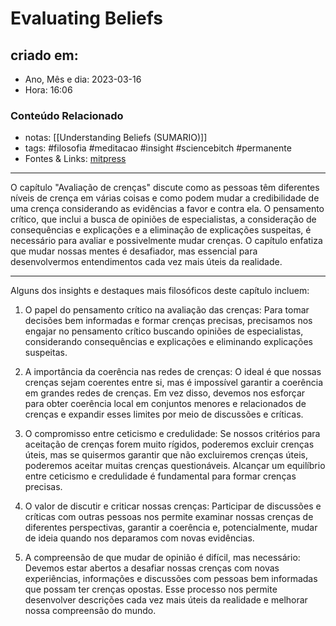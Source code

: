 
# Evaluating Beliefs

## criado em: 

- Ano, Mês e dia: 2023-03-16
- Hora: 16:06

### Conteúdo Relacionado

- notas: [[Understanding Beliefs (SUMARIO)]]
- tags: #filosofia #meditacao #insight #sciencebitch #permanente
- Fontes & Links: [mitpress](https://mitpress.mit.edu/9780262526432/understanding-beliefs/)
---

O capítulo "Avaliação de crenças" discute como as pessoas têm diferentes níveis de crença em várias coisas e como podem mudar a credibilidade de uma crença considerando as evidências a favor e contra ela. O pensamento crítico, que inclui a busca de opiniões de especialistas, a consideração de consequências e explicações e a eliminação de explicações suspeitas, é necessário para avaliar e possivelmente mudar crenças. O capítulo enfatiza que mudar nossas mentes é desafiador, mas essencial para desenvolvermos entendimentos cada vez mais úteis da realidade.

---

Alguns dos insights e destaques mais filosóficos deste capítulo incluem:

1. O papel do pensamento crítico na avaliação das crenças: Para tomar decisões bem informadas e formar crenças precisas, precisamos nos engajar no pensamento crítico buscando opiniões de especialistas, considerando consequências e explicações e eliminando explicações suspeitas.

2. A importância da coerência nas redes de crenças: O ideal é que nossas crenças sejam coerentes entre si, mas é impossível garantir a coerência em grandes redes de crenças. Em vez disso, devemos nos esforçar para obter coerência local em conjuntos menores e relacionados de crenças e expandir esses limites por meio de discussões e críticas.

3. O compromisso entre ceticismo e credulidade: Se nossos critérios para aceitação de crenças forem muito rígidos, poderemos excluir crenças úteis, mas se quisermos garantir que não excluiremos crenças úteis, poderemos aceitar muitas crenças questionáveis. Alcançar um equilíbrio entre ceticismo e credulidade é fundamental para formar crenças precisas.

4. O valor de discutir e criticar nossas crenças: Participar de discussões e críticas com outras pessoas nos permite examinar nossas crenças de diferentes perspectivas, garantir a coerência e, potencialmente, mudar de ideia quando nos deparamos com novas evidências.

5. A compreensão de que mudar de opinião é difícil, mas necessário: Devemos estar abertos a desafiar nossas crenças com novas experiências, informações e discussões com pessoas bem informadas que possam ter crenças opostas. Esse processo nos permite desenvolver descrições cada vez mais úteis da realidade e melhorar nossa compreensão do mundo.